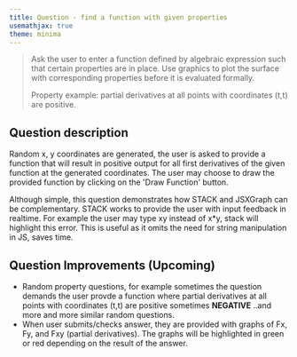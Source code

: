 ```yaml
---
title: Question - find a function with given properties
usemathjax: true
theme: minima
---
```




> Ask the user to enter a function defined by algebraic expression such that certain properties are in place. Use graphics to plot the surface with corresponding properties before it is evaluated formally.
>
> Property example: partial derivatives at all points with coordinates (t,t) are positive.

## Question description
Random x, y coordinates are generated, the user is asked to provide a function that will result in positive output for all first derivatives of the given function at the generated coordinates. The user may choose to draw the provided function by clicking on the 'Draw Function' button.

Although simple, this question demonstrates how STACK and JSXGraph can be complementary. STACK works to provide the user with input feedback in realtime. For example the user may type xy instead of x*y, stack will highlight this error. This is useful as it omits the need for string manipulation in JS, saves time.


## Question Improvements (Upcoming)
- Random property questions, for example sometimes the question demands the user provde a function where partial derivatives at all points with coordinates (t,t) are positive sometimes **NEGATIVE** ..and more and more similar random questions.
- When user submits/checks answer, they are provided with graphs of Fx, Fy, and Fxy (partial derivatives). The graphs will be highlighted in green or red depending on the result of the answer.



